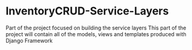 # InventoryCRUD-Service-Layers
Part of the project focused on building the service layers
This part of the project will contain all of the models, views and templates produced with Django Framework
